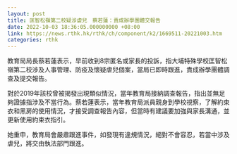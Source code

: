 ```yaml
---
layout: post
title: 匡智松嶺第二校疑涉虐兒　蔡若蓮：責成辦學團體交報告
date: 2022-10-03 18:36:05.000000000 +08:00
link: https://news.rthk.hk/rthk/ch/component/k2/1669511-20221003.htm
categories: rthk
---
```


教育局局長蔡若蓮表示，早前收到8宗匿名或家長的投訴，指大埔特殊學校匡智松嶺第二校涉及人事管理、防疫及懷疑虐兒個案，當局已即時跟進，責成辦學團體調查及提交報告。

對於2019年該校曾被揭發出現類似情況，當年教育局接納調查報告，指出並無足夠證據指涉及不當行為。蔡若蓮表示，當年教育局派員親身到學校視察，了解約束衣和黑房的使用情況，才接受調查報告內容，但當時有建議要加強與家長溝通，並更新使用約束衣指引。

她重申，教育局會嚴肅跟進事件，如發現有違規情況，絕對不會容忍，若當中涉及虐兒，將交由執法部門跟進。
